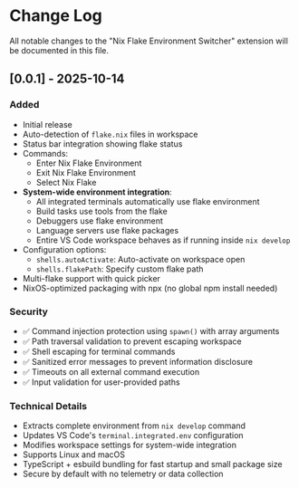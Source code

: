 # Change Log

All notable changes to the "Nix Flake Environment Switcher" extension will be documented in this file.

## [0.0.1] - 2025-10-14

### Added
- Initial release
- Auto-detection of `flake.nix` files in workspace
- Status bar integration showing flake status
- Commands:
  - Enter Nix Flake Environment
  - Exit Nix Flake Environment
  - Select Nix Flake
- **System-wide environment integration**:
  - All integrated terminals automatically use flake environment
  - Build tasks use tools from the flake
  - Debuggers use flake environment
  - Language servers use flake packages
  - Entire VS Code workspace behaves as if running inside `nix develop`
- Configuration options:
  - `shells.autoActivate`: Auto-activate on workspace open
  - `shells.flakePath`: Specify custom flake path
- Multi-flake support with quick picker
- NixOS-optimized packaging with npx (no global npm install needed)

### Security
- ✅ Command injection protection using `spawn()` with array arguments
- ✅ Path traversal validation to prevent escaping workspace
- ✅ Shell escaping for terminal commands
- ✅ Sanitized error messages to prevent information disclosure
- ✅ Timeouts on all external command execution
- ✅ Input validation for user-provided paths

### Technical Details
- Extracts complete environment from `nix develop` command
- Updates VS Code's `terminal.integrated.env` configuration
- Modifies workspace settings for system-wide integration
- Supports Linux and macOS
- TypeScript + esbuild bundling for fast startup and small package size
- Secure by default with no telemetry or data collection
